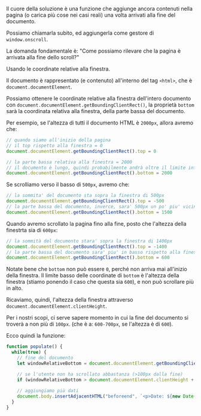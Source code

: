 Il cuore della soluzione è una funzione che aggiunge ancora contenuti nella pagina (o carica più cose nei casi reali) una volta arrivati alla fine del documento.

Possiamo chiamarla subito, ed aggiungerla come gestore di `window.onscroll`.

La domanda fondamentale è: "Come possiamo rilevare che la pagina è arrivata alla fine dello scroll?"

Usando le coordinate relative alla finestra.

Il documento è rappresentato (e contenuto) all'interno del tag `<html>`, che è `document.documentElement`.

Possiamo ottenere le coordinate relative alla finestra dell'intero documento con `document.documentElement.getBoundingClientRect()`, la proprietà `bottom` sarà la coordinata relativa alla finestra, della parte bassa del documento.

Per esempio, se l'altezza di tutti il documento HTML è `2000px`, allora avremo che:

```js
// quando siamo all'inizio della pagina
// il top rispetto alla finestra = 0
document.documentElement.getBoundingClientRect().top = 0

// la parte bassa relativa alla finestra = 2000
// il documento è lungo, quindi probabilmente andrà oltre il limite inferiore della finestra
document.documentElement.getBoundingClientRect().bottom = 2000
```

Se scrolliamo verso il basso di `500px`, avremo che:

```js
// la sommita' del documento sta sopra la finestra di 500px
document.documentElement.getBoundingClientRect().top = -500
// la parte bassa del documento, inverce, sara' 500px un po' piu' vicina
document.documentElement.getBoundingClientRect().bottom = 1500
```

Quando avremo scrollato la pagina fino alla fine, posto che l'altezza della finestrta sia di `600px`:


```js
// la sommità del documento stara' sopra la finestra di 1400px
document.documentElement.getBoundingClientRect().top = -1400
// la parte bassa del documento sara' piu' in basso rispetto alla finestra di 600px
document.documentElement.getBoundingClientRect().bottom = 600
```

Notate bene che `bottom` non può essere `0`, perché non arriva mai all'inizio della finestra. Il limite basso delle coordinate di `bottom` è l'altezza della finestra (stiamo ponendo il caso che questa sia `600`), e non può scrollare più in alto.

Ricaviamo, quindi, l'altezza della finestra attraverso `document.documentElement.clientHeight`.

Per i nostri scopi, ci serve sapere momento in cui la fine del documento si troverà a non più di `100px`. (che è a: `600-700px`, se l'altezza è di `600`).

Ecco quindi la funzione:

```js
function populate() {
  while(true) {
    // fine del documento
    let windowRelativeBottom = document.documentElement.getBoundingClientRect().bottom;

    // se l'utente non ha scrollato abbastanza (>100px dalla fine)
    if (windowRelativeBottom > document.documentElement.clientHeight + 100) break;
    
    // aggiungiamo più dati
    document.body.insertAdjacentHTML("beforeend", `<p>Date: ${new Date()}</p>`);
  }
}
```
